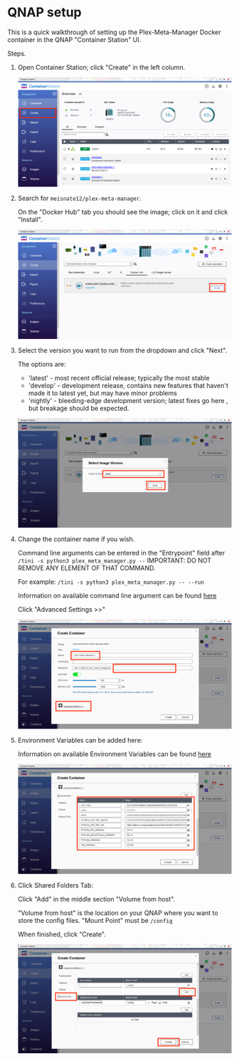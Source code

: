 # QNAP setup

This is a quick walkthrough of setting up the Plex-Meta-Manager Docker container in the QNAP "Container Station" UI.

Steps.
1. Open Container Station; click "Create" in the left column.


   ![](QNAP-01.png)


2. Search for `meisnate12/plex-meta-manager`.

   On the "Docker Hub" tab you should see the image; click on it and click "Install".


   ![](QNAP-02.png)


1. Select the version you want to run from the dropdown and click "Next".

   The options are:
    - 'latest' - most recent official release; typically the most stable
    - 'develop' - development release, contains new features that haven't made it to latest yet, but may have minor problems
    - 'nightly' - bleeding-edge development version; latest fixes go here , but breakage should be expected.


   ![](QNAP-03.png)


2. Change the container name if you wish.

   Command line arguments can be entered in the "Entrypoint" field after `/tini -s python3 plex_meta_manager.py --`  IMPORTANT: DO NOT REMOVE ANY ELEMENT OF THAT COMMAND.

   For example: `/tini -s python3 plex_meta_manager.py -- --run`

   Information on available command line argument can be found [here](../environmental.md)

   Click "Advanced Settings >>"


   ![](QNAP-04.png)


3. Environment Variables can be added here:

   Information on available Environment Variables can be found [here](../environmental.md)


   ![](QNAP-05.png)


4. Click Shared Folders Tab:

   Click "Add" in the middle section "Volume from host".

   "Volume from host" is the location on your QNAP where you want to store the config files.
   "Mount Point" must be `/config`

   When finished, click "Create".


   ![](QNAP-07.png)

